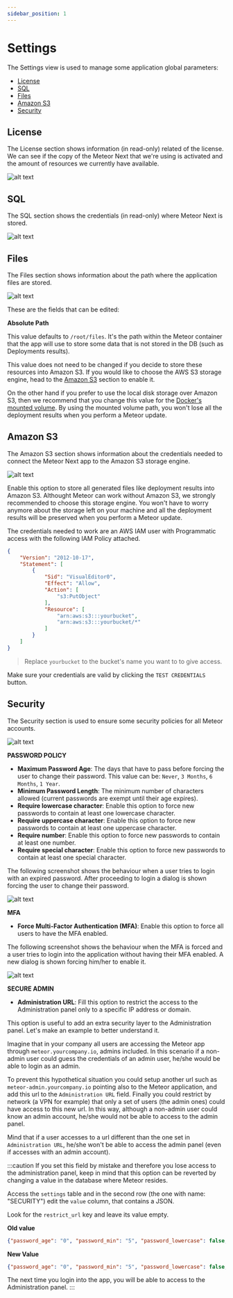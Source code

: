```yaml
---
sidebar_position: 1
---
```


# Settings

The Settings view is used to manage some application global parameters:

- [License](#license)
- [SQL](#sql)
- [Files](#files)
- [Amazon S3](#amazon-s3)
- [Security](#security)

## License

The License section shows information (in read-only) related of the license. We can see if the copy of the Meteor Next that we're using is activated and the amount of resources we currently have available.

![alt text](../../../assets/administration/admin-settings-license.png "Admin - Settings - License")

## SQL

The SQL section shows the credentials (in read-only) where Meteor Next is stored.

![alt text](../../../assets/administration/admin-settings-sql.png "Admin - Settings - SQL")

## Files

The Files section shows information about the path where the application files are stored.

![alt text](../../../assets/administration/admin-settings-files.png "Admin - Settings - Files")

These are the fields that can be edited:

**Absolute Path**

This value defaults to `/root/files`. It's the path within the Meteor container that the app will use to store some data that is not stored in the DB (such as Deployments results).

This value does not need to be changed if you decide to store these resources into Amazon S3. If you would like to choose the AWS S3 storage engine, head to the [Amazon S3](#amazon-s3) section to enable it.

On the other hand if you prefer to use the local disk storage over Amazon S3, then we recommend that you change this value for the [Docker's mounted volume](../../getting-started/install#local). By using the mounted volume path, you won't lose all the deployment results when you perform a Meteor update.

## Amazon S3

The Amazon S3 section shows information about the credentials needed to connect the Meteor Next app to the Amazon S3 storage engine. 

![alt text](../../../assets/administration/admin-settings-amazon.png "Admin - Settings - Amazon S3")

Enable this option to store all generated files like deployment results into Amazon S3. Althought Meteor can work without Amazon S3, we strongly recommended to choose this storage engine. You won't have to worry anymore about the storage left on your machine and all the deployment results will be preserved when you perform a Meteor update.

The credentials needed to work are an AWS IAM user with Programmatic access with the following IAM Policy attached.

```json title="AWS IAM Policy"
{
    "Version": "2012-10-17",
    "Statement": [
        {
            "Sid": "VisualEditor0",
            "Effect": "Allow",
            "Action": [
                "s3:PutObject"
            ],
            "Resource": [
                "arn:aws:s3:::yourbucket",
                "arn:aws:s3:::yourbucket/*"
            ]
        }
    ]
}
```

> Replace `yourbucket` to the bucket's name you want to to give access.

Make sure your credentials are valid by clicking the `TEST CREDENTIALS` button.

## Security

The Security section is used to ensure some security policies for all Meteor accounts.

![alt text](../../../assets/administration/admin-settings-security.png "Admin - Settings - Security")

**PASSWORD POLICY**

- **Maximum Password Age**: The days that have to pass before forcing the user to change their password. This value can be: `Never`, `3 Months`, `6 Months`, `1 Year`.
- **Minimum Password Length**: The minimum number of characters allowed (current passwords are exempt until their age expires).
- **Require lowercase character**: Enable this option to force new passwords to contain at least one lowercase character.
- **Require uppercase character**: Enable this option to force new passwords to contain at least one uppercase character.
- **Require number**: Enable this option to force new passwords to contain at least one number.
- **Require special character**: Enable this option to force new passwords to contain at least one special character. 

The following screenshot shows the behaviour when a user tries to login with an expired password. After proceeding to login a dialog is shown forcing the user to change their password.

![alt text](../../../assets/administration/admin-settings-security-password.png "Admin - Settings - Security - Password")

**MFA**

- **Force Multi-Factor Authentication (MFA)**: Enable this option to force all users to have the MFA enabled.

The following screenshot shows the behaviour when the MFA is forced and a user tries to login into the application without having their MFA enabled. A new dialog is shown forcing him/her to enable it.

![alt text](../../../assets/administration/admin-settings-security-mfa.png "Admin - Settings - Security - MFA")

**SECURE ADMIN**

- **Administration URL**: Fill this option to restrict the access to the Administration panel only to a specific IP address or domain.

This option is useful to add an extra security layer to the Administration panel. Let's make an example to better understand it.

Imagine that in your company all users are accessing the Meteor app through `meteor.yourcompany.io`, admins included.
In this scenario if a non-admin user could guess the credentials of an admin user, he/she would be able to login as an admin.

To prevent this hypothetical situation you could setup another url such as `meteor-admin.yourcompany.io` pointing also to the Meteor application, and add this url to the `Administration URL` field.
Finally you could restrict by network (a VPN for example) that only a set of users (the admin ones) could have access to this new url.
In this way, although a non-admin user could know an admin account, he/she would not be able to access to the admin panel.

Mind that if a user accesses to a url different than the one set in `Administration URL`, he/she won't be able to access the admin panel (even if accesses with an admin account).

:::caution
If you set this field by mistake and therefore you lose access to the administration panel, keep in mind that this option can be reverted by changing a value in the database where Meteor resides.

Access the `settings` table and in the second row (the one with name: "SECURITY") edit the `value` column, that contains a JSON.

Look for the `restrict_url` key and leave its value empty.

**Old value**

```json
{"password_age": "0", "password_min": "5", "password_lowercase": false, "password_uppercase": false, "password_number": false, "password_special": false, "force_mfa": false, "restrict_url": "meteor.yourcompany.io"}
```

**New Value**

```json
{"password_age": "0", "password_min": "5", "password_lowercase": false, "password_uppercase": false, "password_number": false, "password_special": false, "force_mfa": false, "restrict_url": ""}
```

The next time you login into the app, you will be able to access to the Administration panel.
:::